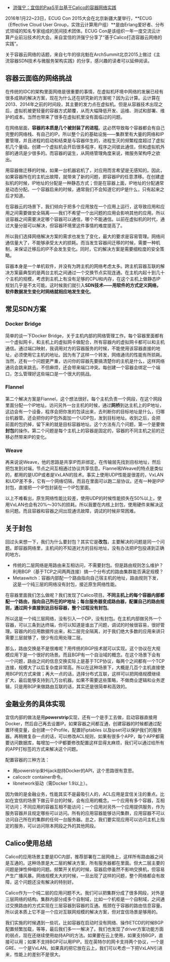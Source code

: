 

* [洪强宁：宜信的PaaS平台基于Calico的容器网络实践 ](http://www.infoq.com/cn/articles/ECUG2015-PaaS-Calico)

2016年1月22~23日，ECUG Con 2015大会在北京新疆大厦举行，**ECUG（Effective Cloud User Group，实效云计算用户组）**是由Erlang爱好者、分布式领域的知名专家组成的民间技术团体。ECUG Con是该组织一年一度交流云计算产业前沿技术的大会。来自宜信的洪强宁分享了“基于Calico打造容器云网络的实践”。

关于容器云网络的话题，来自七牛的徐兆魁在ArchSummit北京2015上做过《主流容器SDN技术与微服务架构实践》的分享，感兴趣的读者可以延伸阅读。

## 容器云面临的网络挑战

在传统的IDC的架构里面网络是很重要的事情，在虚拟机环境中网络的发展已经有很多成熟的解决方案，现在为什么还在研究新的方案呢？因为云计算。云计算在2013、2014年之前的时间段，其主要的发力点在虚拟机。但是从容器技术出现之后，虚拟机被更轻量的容器方式颠覆，从而大幅降低开发、运维、测试和部署、维护的成本。当然也带来了很多在虚拟机里没有面临过的问题。

在网络层面，**容器的本质是几个被封装了的进程**。这必然导致每个容器都会有自己完整的网络栈、有自己的IP。所以整个云的基础设施——集群里有大量的网络和IP要管理，并且进程的启动和结束是与容器伴生的，进程生灭的频繁程度超过了虚拟机几个量级。创建一个虚拟机会开启很多程序，程序之间彼此通信，但和虚拟机外部的通讯是少很多的。而容器的诞生，从网络管理角度来说，微服务架构呼之欲出。

用容器做迁移的时候，如果一台机器宕机了，对应用而言希望是无感知的。因此，如果容器所在的主机出故障，就带来了新的问题，即容器IP的任意漂移。在创建虚拟机的时候，IP地址的分配是一种静态方式；但是在容器上面，IP地址的分配通常是动态分配。一个容器启来的时候，通常我们不会知道它的IP是什么，只有起来之后才知道。

在容器云的场景下，我们倾向于把多个应用放在一个应用上运行，这导致应用和应用之间需要做安全隔离——我们不希望一个出问题的应用会影响其他的应用。所以说容器之间需要决定哪个容器可以通信，哪个不能通信。以前在虚拟机的时代，通过大量分层可以解决，但容器环境里这件事情的难度提高了。

所以我们选择网络解决方案的需求也发生了变化，最大的要求是容易管理。网络间通信量大了，不能够承受太大的损耗。而当发生容器间迁移的时候，需要一种机制，来保证迁移后的IP不会发生变化。同时，它的解决方案是需要细粒度的安全策略。

容器本身是一个单机软件，并没有为跨主机的网络考虑太多。跨主机容器互联的解决方案最典型的是两台主机之间通过一个交换节点实现连通。在主机内起十到几十个主机的规模，考虑到主机上有没有足够的CPU和内存，在这个主机上做静态IP规划几乎是不太可能。这时候我们就引入**SDN技术——用软件的方式定义网络，软件数据发生变化时网络就相应地发生变化**。

## 常见SDN方案

### Docker Bridge

简单的谈一下Docker Bridge，关于主机内部的网络管理工作。每个容器里面都有一个虚拟网卡，和主机上的虚拟网卡做配合，所有容器内的虚拟网卡都可以和主机通信。通过端口映射，我调用对方的容器服务的时候，不能使用该容器直接的地址，必须使用它主机的地址。因为有了这样一个转发，网络通讯的性能有所损耗。当然，还有一个问题更严重，访问你的容器先要搞清楚你的主机是什么，这样网络通讯会跳来跳去。不但麻烦，还会带来端口冲突。每创建一个容器会绑定一个端口，怎么管理好这些端口是一个很大的挑战。

### Flannel

第二个解决方案是Flannel，这个想法很好。每个主机负责一个网段，在这个网段里面分配一个IP地址。访问另外一台主机的时候，通过**网桥**到达主机上的IP地址，这边会有一个设备，程序会把你发的包读出来，去判断你的目标地址是什么，归哪台机器管。还会把你的IP包外面加一个UDP包，发到目标地址。收到之后，会把前面的包扔掉，留下来的就是目标容器地址。这个方法有几个问题，第一个是要做**封包**的操作。第二个问题是每个主机上的容器是固定的，容器的不同主机之前的迁移必然带来IP的变化。

### Weave

再来说说Weave，他的思路是共享IP而非绑定。在传输层先找到目标地址，然后把包发到对端，节点之间互相通过协议共享信息。Flannel和Weave的特点是类似的，都用的是UDP或者是VxLAN的技术。事实上使用UDP性能是很差的，VxLAN和UDP差不多，它有一个网络切隔，而且在里面可以跑二层协议。还有一种是IPIP封包，直接把一个IP包封装在一个IP包里面。

以上不难看出，原生网络性能比较差，使用UDP的时候性能损失在50%以上，使用VxLAN也会有20%～30%的损耗。所以我要在内核上封包，使用硬件来解决这些问题。而且容器和容器之间出现通讯故障，调试的时候非常困难。

## 关于封包

回过头来想一下，我们为什么要封包？其实它是**改包**，主要解决的问题是同一个问题。即容器网络里，主机间的不知道对方的目标地址，没有办法把IP包投递到正确的地方。

* 传统的二层网络是用路由来互相访问，不需要封包。但是路由规则怎么维护？利用BGP（基于TCP之间两两连接）搞一个分布式的路由集群能否满足规模？
* Metaswitch：容器内部配一个路由指向自己宿主机的地址，路由规则下发，这是一个纯三层的网络没有封包，接近原生网络性能。

在容器里面我们怎么做呢？我们发现了Calico项目。**不同主机上的每个容器内部都配一个路由，指向自己所在的IP地址；每台服务器变成路由器，配置自己的路由规则，通过网卡直接到达目标容器，整个过程没有封包**。

所以这是一个纯三层网络，没有引入一个DP，没有封包。在主机内部做另外一个容器，可以三条到达终端，你可以知道是谁出了问题，调试的时候很容易，很好管理。容器内的应用数据传出来，和二层完全隔离，对于我们绝大多数的应用来讲只需要三层就够了，很少有应用处理二层。

那么，路由交换是不是很难呢？用传统的BGP技术就可以实现。这个协议在大规模应用下是一个很好的场景。而且BGP有一个自治域的概念。在这个场景下会有一个问题，路由之间的信息交换实际上是基于TCP协议，每两个之间都有一个TCP连接，规模大了以后复杂度非常高。所以在这种场景下，大概是几百个主机直接使用BGP的方式来做；再大一点的话，选择分布式互联，这样可以把网络规模继续扩大，最后能够支持到几万台机器。如果不需要这些策略，不做商业逻辑和业务逻辑，只是用BGP来做路由互联的话，其实还是很简单和高效的。

## 金融业务的具体实现

宜信内部的做法是用**powerstrip**实现，还有一个是手工去做，启动容器直接用Docker，然后自己再去设置IP。如果容器之间都互通，创建容器的时候都通过配置环境变量，会创建一个Profile，配置好iptables 以及ipset可以保护我们的服务器。再稍微复杂一点的话，可以修改ACL规则，如果有很多个APP，每个APP都需要访问数据库，每增加一个IP都要修改配置这样显得太麻烦，我们可以通过给所有的APP打标签的方式来解决这个问题。

配置容器的三种方法：

* 用powerstrip来Hijack劫持Docker的API，这个思路很有意思。
* calicoctr container命令。
* libnetwork驱动（需Docker 1.9以上）。

因为做的是金融业务，性能其实不是最吸引人的，ACL应用是宜信关注的重点。比如在宜信的场景下做云平台的时候，会有应用的概念。一个应用有多个容器，互相可访问；不同应用的容器互相不能访问；一个应用对另外一个应用提供服务，作为服务容器并且规定哪些可以访问。所有的应用容器能够访问集群，应用容器不可以访问自己所在的集群的任何一台服务器。总之，我们要实现应用可以访问主机上指定的服务，可以访问除本网段之外的其他网段。

## Calico使用总结

Calico的应用场景主要是IDC内部，推荐部署在二层网络上，这样所有路由器之间是互通的。这种场景是大二层的解决方案，所有服务器都在里面。但大二层主要的问题是弹性伸缩的问题。频繁开关机的时候，容器启停虽然不影响交换机，但容易产生广播风暴。网络规模太大的时候，一旦出现了这样的问题，整个网络都会有故障，这个问题还没有解决的特别好。

Calico作为一个纯二层的应用问题不大。我们可以把集群分成了很多网段，对外是三层网络的结构。集群内部分成多个自制域，比如一个机柜是一个自制域，之间通过交换路由的方式实现在三层容器到容器的互通。瓶颈在于容器的路由信息容量。所以说本质上它不是一个应对互联网规模的解决方案，但对宜信场景是够用的。

我们实施的时候遇到一些坑，比如容器在启动时没有网络、操作ETCD的时候BGP配置频繁加载，等等，最后我们多一一解决了。我们也发现了driver方案功能方面的弱点，现在还继续使用劫持API的方法。如果要在云上使用，如果支持BGP，直接可以用；如果不支持BGP可以用IPIP。现在英特尔的网卡支持两个协议，一个是GRE、一个是VxLAN。如果真的把它放在云上，我们可以考虑一下把VxLAN引进来，性能上的差别不是很大。
